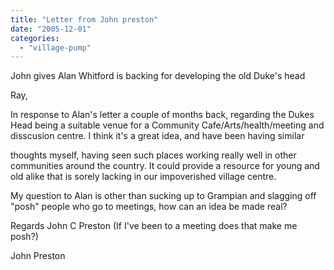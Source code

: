 ```yaml
---
title: "Letter from John preston"
date: "2005-12-01"
categories: 
  - "village-pump"
---
```


John gives Alan Whitford is backing for developing the old Duke's head

Ray,

In response to Alan's letter a couple of months back, regarding the Dukes Head being a suitable venue for a Community Cafe/Arts/health/meeting and disscusion centre. I think it's a great idea, and have been having similar

thoughts myself, having seen such places working really well in other communities around the country. It could provide a resource for young and old alike that is sorely lacking in our impoverished village centre.

My question to Alan is other than sucking up to Grampian and slagging off "posh" people who go to meetings, how can an idea be made real?

Regards John C Preston (If I've been to a meeting does that make me posh?)

John Preston
